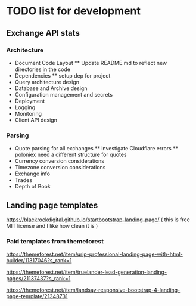# TODO list for development

## Exchange API stats

### Architecture

* Document Code Layout
** Update README.md to reflect new directories in the code
* Dependencies
** setup dep for project
* Query architecture design
* Database and Archive design
* Configuration management and secrets
* Deployment 
* Logging
* Monitoring 
* Client API design


### Parsing

* Quote parsing for all exchanges
** investigate Cloudflare errors
** poloniex need a different structure for quotes
* Currency conversion considerations
* Timezone conversion considerations
* Exchange info 
* Trades
* Depth of Book


## Landing page templates

https://blackrockdigital.github.io/startbootstrap-landing-page/  ( this is free MIT license and I like how clean it is )

### Paid templates from themeforest

https://themeforest.net/item/urip-professional-landing-page-with-html-builder/11317046?s_rank=1

https://themeforest.net/item/truelander-lead-generation-landing-pages/21137437?s_rank=1

https://themeforest.net/item/landsay-responsive-bootstrap-4-landing-page-template/21348731




